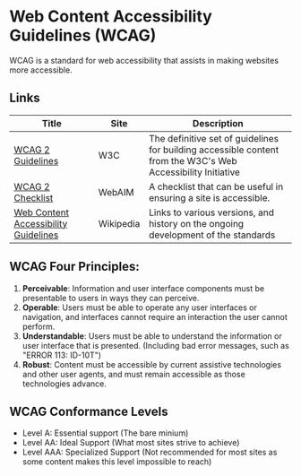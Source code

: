 # Web Content Accessibility Guidelines (WCAG)

WCAG is a standard for web accessibility that assists in making websites more accessible.

## Links

| Title                                                                                                      | Site      | Description                                                                                                  |
| ---------------------------------------------------------------------------------------------------------- | --------- | ------------------------------------------------------------------------------------------------------------ |
| [WCAG 2 Guidelines](https://www.w3.org/TR/WCAG22/)                                                         | W3C       | The definitive set of guidelines for building accessible content from the W3C's Web Accessibility Initiative |
| [WCAG 2 Checklist](https://webaim.org/standards/wcag/WCAG2Checklist.pdf)                                   | WebAIM    | A checklist that can be useful in ensuring a site is accessible.                                             |
| [Web Content Accessibility Guidelines](https://en.wikipedia.org/wiki/Web_Content_Accessibility_Guidelines) | Wikipedia | Links to various versions, and history on the ongoing development of the standards                           |

## WCAG Four Principles:

1. **Perceivable**: Information and user interface components must be presentable to users in ways they can perceive.
2. **Operable**: Users must be able to operate any user interfaces or navigation, and interfaces cannot require an interaction the user cannot perform.
3. **Understandable**: Users must be able to understand the information or user interface that is presented. (Including bad error messages, such as "ERROR 113: ID-10T")
4. **Robust**: Content must be accessible by current assistive technologies and other user agents, and must remain accessible as those technologies advance.

## WCAG Conformance Levels

- Level A: Essential support (The bare minium)
- Level AA: Ideal Support (What most sites strive to achieve)
- Level AAA: Specialized Support (Not recommended for most sites as some content makes this level impossible to reach)
